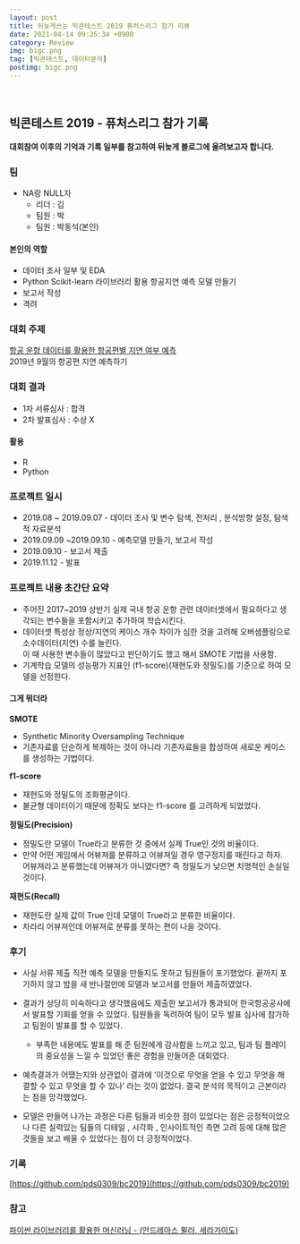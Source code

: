 ```yaml
---
layout: post
title: 뒤늦게쓰는 빅콘테스트 2019 퓨처스리그 참가 리뷰
date: 2021-04-14 09:25:34 +0900
category: Review
img: bigc.png
tag: [빅콘테스트, 데이터분석]
postimg: bigc.png
---
```

<br>  


## 빅콘테스트 2019 - 퓨처스리그 참가 기록
  
**대회참여 이후의 기억과 기록 일부를 참고하여 뒤늦게 블로그에 올려보고자 합니다.**  
  
### 팀  
* NA랑 NULL자
  * 리더 : 김
  * 팀원 : 박
  * 팀원 : 박동석(본인)
  
#### 본인의 역할  
 * 데이터 조사 일부 및 EDA 
 * Python Scikit-learn 라이브러리 활용 항공지연 예측 모델 만들기
 * 보고서 작성  
 * 격려  
  
### 대회 주제 

[항공 운항 데이터를 활용한 항공편별 지연 여부 예측](https://www.bigcontest.or.kr/introduce/history2019.php)  
2019년 9월의 항공편 지연 예측하기  
  
### 대회 결과
  
* 1차 서류심사 : 합격
* 2차 발표심사 : 수상 X

#### 활용
  
* R
* Python
  


### 프로젝트 일시 
* 2019.08 ~ 2019.09.07 - 데이터 조사 및 변수 탐색, 전처리 , 분석방향 설정, 탐색적 자료분석
* 2019.09.09 ~2019.09.10 - 예측모델 만들기, 보고서 작성
* 2019.09.10 - 보고서 제출
* 2019.11.12 - 발표  
  
### 프로젝트 내용 초간단 요약  
* 주어진 2017~2019 상반기 실제 국내 항공 운항 관련 데이터셋에서 필요하다고 생각되는 변수들을 포함시키고 추가하여 학습시킨다.  
* 데이터셋 특성상 정상/지연의 케이스 개수 차이가 심한 것을 고려해 오버샘플링으로 소수데이터(지연) 수를 늘린다.   
  이 때 사용한 변수들이 많았다고 판단하기도 했고 해서 SMOTE 기법을 사용함.  
* 기계학습 모델의 성능평가 지표인 (f1-score)(재현도와 정밀도)를 기준으로 하여 모델을 선정한다.

#### 그게 뭐더라

**SMOTE**  
* Synthetic Minority Oversampling Technique  
* 기존자료를 단순하게 복제하는 것이 아니라 기존자료들을 합성하여 새로운 케이스를 생성하는 기법이다.  
  
**f1-score**  
* 재현도와 정밀도의 조화평균이다.  
* 불균형 데이터이기 때문에 정확도 보다는 f1-score 를 고려하게 되었었다.  

**정밀도(Precision)**
* 정밀도란 모델이 True라고 분류한 것 중에서 실제 True인 것의 비율이다.  
* 만약 어떤 게임에서 어뷰져를 분류하고 어뷰져일 경우 영구정지를 때린다고 하자. 
  어뷰져라고 분류했는데 어뷰져가 아니였다면? 즉 정밀도가 낮으면 치명적인 손실일 것이다.

**재현도(Recall)**  
* 재현도란 실제 값이 True 인데 모델이 True라고 분류한 비율이다.  
* 차라리 어뷰져인데 어뷰져로 분류를 못하는 편이 나을 것이다.   


  
### 후기  

* 사실 서류 제출 직전 예측 모델을 만들지도 못하고 팀원들이 포기했었다.  끝까지 포기하지 않고 밤을 새 반나절만에 모델과 보고서를 만들어 제출하였었다.  
  
* 결과가 상당히 미숙하다고 생각했음에도 제출한 보고서가 통과되어 한국항공공사에서 발표할 기회를 얻을 수 있었다. 팀원들을 독려하여 팀이 모두 발표 심사에 참가하고 팀원이 발표를 할 수 있었다.  
  
  * 부족한 내용에도 발표를 해 준 팀원에게 감사함을 느끼고 있고, 팀과 팀 플레이의 중요성을 느낄 수 있었던 좋은 경험을 만들어준 대회였다.  

* 예측결과가 어땠는지와 상관없이 결과에 ‘이것으로 무엇을 얻을 수 있고 무엇을 해결할 수 있고 무엇을 할 수 있나’ 라는 것이 없었다. 결국 분석의 목적이고 근본이라는 점을 망각했었다.  

* 모델은 만들어 나가는 과정은 다른 팀들과 비슷한 점이 있었다는 점은 긍정적이었으나 다른 실력있는 팀들의 디테일 , 시각화 , 인사이트적인 측면 고려 등에 대해 많은 것들을 보고 배울 수 있었다는 점이 더 긍정적이었다.  

 
  
### 기록

[https://github.com/pds0309/bc2019](https://github.com/pds0309/bc2019)  

### 참고  

[파이썬 라이브러리를 활용한 머신러닝 - (안드레아스 뮐러, 세라가이도) ](https://book.naver.com/bookdb/book_detail.nhn?bid=14645299)
